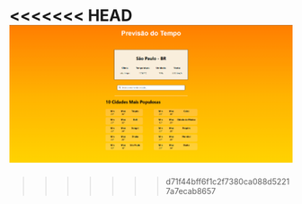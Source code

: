 <<<<<<< HEAD
![Preview do projeto](./assets/preview.png)
=======

>>>>>>> d71f44bff6f1c2f7380ca088d52217a7ecab8657
